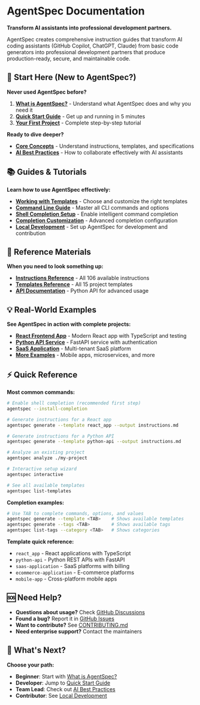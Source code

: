 # AgentSpec Documentation

**Transform AI assistants into professional development partners.**

AgentSpec creates comprehensive instruction guides that transform AI coding assistants (GitHub Copilot, ChatGPT, Claude) from basic code generators into professional development partners that produce production-ready, secure, and maintainable code.

## 🚀 Start Here (New to AgentSpec?)

**Never used AgentSpec before?**
1. **[What is AgentSpec?](what-is-agentspec.md)** - Understand what AgentSpec does and why you need it
2. **[Quick Start Guide](quick-start.md)** - Get up and running in 5 minutes
3. **[Your First Project](your-first-project.md)** - Complete step-by-step tutorial

**Ready to dive deeper?**
- **[Core Concepts](core-concepts.md)** - Understand instructions, templates, and specifications
- **[AI Best Practices](ai-practices.md)** - How to collaborate effectively with AI assistants

## 📚 Guides & Tutorials

**Learn how to use AgentSpec effectively:**
- **[Working with Templates](working-with-templates.md)** - Choose and customize the right templates
- **[Command Line Guide](command-line-guide.md)** - Master all CLI commands and options
- **[Shell Completion Setup](shell-completion-setup.md)** - Enable intelligent command completion
- **[Completion Customization](completion-customization.md)** - Advanced completion configuration
- **[Local Development](local-development.md)** - Set up AgentSpec for development and contribution

## 📖 Reference Materials

**When you need to look something up:**
- **[Instructions Reference](instructions-reference.md)** - All 106 available instructions
- **[Templates Reference](templates-reference.md)** - All 15 project templates
- **[API Documentation](api-reference.md)** - Python API for advanced usage

## 💡 Real-World Examples

**See AgentSpec in action with complete projects:**
- **[React Frontend App](../examples/react-frontend-app.md)** - Modern React app with TypeScript and testing
- **[Python API Service](../examples/python-api-service.md)** - FastAPI service with authentication
- **[SaaS Application](../examples/saas-application.md)** - Multi-tenant SaaS platform
- **[More Examples](../examples/)** - Mobile apps, microservices, and more

## ⚡ Quick Reference

**Most common commands:**
```bash
# Enable shell completion (recommended first step)
agentspec --install-completion

# Generate instructions for a React app
agentspec generate --template react_app --output instructions.md

# Generate instructions for a Python API
agentspec generate --template python-api --output instructions.md

# Analyze an existing project
agentspec analyze ./my-project

# Interactive setup wizard
agentspec interactive

# See all available templates
agentspec list-templates
```

**Completion examples:**
```bash
# Use TAB to complete commands, options, and values
agentspec generate --template <TAB>    # Shows available templates
agentspec generate --tags <TAB>        # Shows available tags
agentspec list-tags --category <TAB>   # Shows categories
```

**Template quick reference:**
- `react_app` - React applications with TypeScript
- `python-api` - Python REST APIs with FastAPI
- `saas-application` - SaaS platforms with billing
- `ecommerce-application` - E-commerce platforms
- `mobile-app` - Cross-platform mobile apps

## 🆘 Need Help?

- **Questions about usage?** Check [GitHub Discussions](https://github.com/keyurgolani/AgentSpec/discussions)
- **Found a bug?** Report it in [GitHub Issues](https://github.com/keyurgolani/AgentSpec/issues)
- **Want to contribute?** See [CONTRIBUTING.md](../CONTRIBUTING.md)
- **Need enterprise support?** Contact the maintainers

## 🎯 What's Next?

**Choose your path:**
- **Beginner**: Start with [What is AgentSpec?](what-is-agentspec.md)
- **Developer**: Jump to [Quick Start Guide](quick-start.md)
- **Team Lead**: Check out [AI Best Practices](ai-practices.md)
- **Contributor**: See [Local Development](local-development.md)
